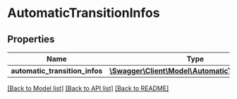 # AutomaticTransitionInfos

## Properties
Name | Type | Description | Notes
------------ | ------------- | ------------- | -------------
**automatic_transition_infos** | [**\Swagger\Client\Model\AutomaticTransitionInfo[]**](AutomaticTransitionInfo.md) |  | [optional] 

[[Back to Model list]](../README.md#documentation-for-models) [[Back to API list]](../README.md#documentation-for-api-endpoints) [[Back to README]](../README.md)


